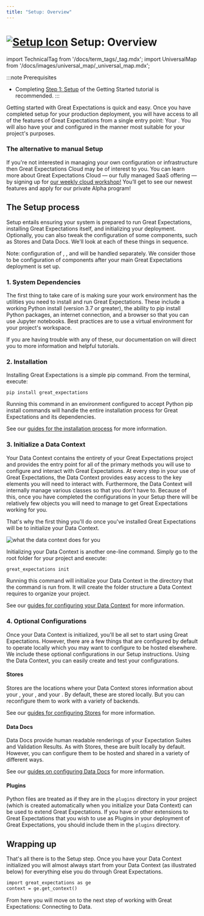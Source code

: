 ```yaml
---
title: "Setup: Overview"
---
```

# [![Setup Icon](../../images/universal_map/Gear-active.png)](./setup_overview.md) Setup: Overview

import TechnicalTag from '/docs/term_tags/_tag.mdx';
import UniversalMap from '/docs/images/universal_map/_universal_map.mdx';

<!--Use 'inactive' or 'active' to indicate which Universal Map steps this term has a use case within.-->

<UniversalMap setup='active' connect='inactive' create='inactive' validate='inactive'/>

<!-- Only keep one of the 'To best understand this document' lines.  For processes like the Universal Map steps, use the first one.  For processes like the Architecture Reviews, use the second one. -->

:::note Prerequisites
- Completing [Step 1: Setup](../../tutorials/getting_started/tutorial_setup.md) of the Getting Started tutorial is recommended.
:::

Getting started with Great Expectations is quick and easy.  Once you have completed setup for your production deployment, you will have access to all of the features of Great Expectations from a single entry point: Your <TechnicalTag relative="../" tag="data_context" text="Data Context" />.  You will also have your <TechnicalTag relative="../" tag="store" text="Stores" /> and <TechnicalTag relative="../" tag="data_docs" text="Data Docs" /> configured in the manner most suitable for your project's purposes.

### The alternative to manual Setup

If you're not interested in managing your own configuration or infrastructure then Great Expectations Cloud may be of interest to you. You can learn more about Great Expectations Cloud — our fully managed SaaS offering — by signing up for [our weekly cloud workshop!](https://greatexpectations.io/cloud) You’ll get to see our newest features and apply for our private Alpha program!

## The Setup process

<!-- Brief outline of what the process entails.  -->

Setup entails ensuring your system is prepared to run Great Expectations, installing Great Expectations itself, and initializing your deployment. Optionally, you can also tweak the configuration of some components, such as Stores and Data Docs. We'll look at each of these things in sequence.

Note: configuration of <TechnicalTag relative="../" tag="datasource" text="Datasources" />, <TechnicalTag relative="../" tag="expectation_suite" text="Expectation Suites" />, and <TechnicalTag relative="../" tag="checkpoint" text="Checkpoints" /> will be handled separately. We consider those to be configuration of components after your main Great Expectations deployment is set up.

<!-- The following subsections should be repeated as necessary.  They should give a high level map of the things that need to be done or optionally can be done in this process, preferably in the order that they should be addressed (assuming there is one). If the process crosses multiple steps of the Universal Map, use the <SetupHeader> <ConnectHeader> <CreateHeader> and <ValidateHeader> tags to indicate which Universal Map step the subsections fall under. -->

### 1. System Dependencies

The first thing to take care of is making sure your work environment has the utilities you need to install and run Great Expectations.  These include a working Python install (version 3.7 or greater), the ability to pip install Python packages, an internet connection, and a browser so that you can use Jupyter notebooks.  Best practices are to use a virtual environment for your project's workspace.

If you are having trouble with any of these, our documentation on <TechnicalTag relative="../" tag="supporting_resource" text="Supporting Resources" /> will direct you to more information and helpful tutorials.

### 2. Installation

Installing Great Expectations is a simple pip command.  From the terminal, execute:

```markup title="Terminal command:"
pip install great_expectations
```

Running this command in an environment configured to accept Python pip install commands will handle the entire installation process for Great Expectations and its dependencies.

See our [guides for the installation process](./index.md#installation) for more information.

### 3. Initialize a Data Context

Your Data Context contains the entirety of your Great Expectations project and provides the entry point for all of the primary methods you will use to configure and interact with Great Expectations.  At every step in your use of Great Expectations, the Data Context provides easy access to the key elements you will need to interact with.  Furthermore, the Data Context will internally manage various classes so that you don't have to.  Because of this, once you have completed the configurations in your Setup there will be relatively few objects you will need to manage to get Great Expectations working for you.

That's why the first thing you'll do once you've installed Great Expectations will be to initialize your Data Context.

![what the data context does for you](../images/overview_illustrations/data_context_does_for_you.png)

Initializing your Data Context is another one-line command.  Simply go to the root folder for your project and execute:

```markdown title="Terminal command:"
great_expectations init
```

Running this command will initialize your Data Context in the directory that the command is run from.  It will create the folder structure a Data Context requires to organize your project.

See our [guides for configuring your Data Context](./index.md#data-contexts) for more information.

### 4. Optional Configurations

Once your Data Context is initialized, you'll be all set to start using Great Expectations.  However, there are a few things that are configured by default to operate locally which you may want to configure to be hosted elsewhere.  We include these optional configurations in our Setup instructions.  Using the Data Context, you can easily create and test your configurations.

#### Stores

Stores are the locations where your Data Context stores information about your <TechnicalTag relative="../" tag="expectation" text="Expectations" />, your <TechnicalTag relative="../" tag="validation_result" text="Validation Results" />, and your <TechnicalTag relative="../" tag="metric" text="Metrics" />.  By default, these are stored locally.  But you can reconfigure them to work with a variety of backends.

See our [guides for configuring Stores](./index.md#stores) for more information.

#### Data Docs

Data Docs provide human readable renderings of your Expectation Suites and Validation Results.  As with Stores, these are built locally by default.  However, you can configure them to be hosted and shared in a variety of different ways.

See our [guides on configuring Data Docs](./index.md#data-docs) for more information.

#### Plugins

Python files are treated as <TechnicalTag relative="../" tag="plugin" text="Plugins" /> if they are in the `plugins` directory in your project (which is created automatically when you initialize your Data Context) can be used to extend Great Expectations.  If you have <TechnicalTag relative="../" tag="custom_expectation" text="Custom Expectations" /> or other extensions to Great Expectations that you wish to use as Plugins in your deployment of Great Expectations, you should include them in the `plugins` directory.

## Wrapping up

That's all there is to the Setup step.  Once you have your Data Context initialized you will almost always start from your Data Context (as illustrated below) for everything else you do through Great Expectations.

```markdown title="Python code:"
import great_expectations as ge
context = ge.get_context()
```

From here you will move on to the next step of working with Great Expectations: Connecting to Data.
